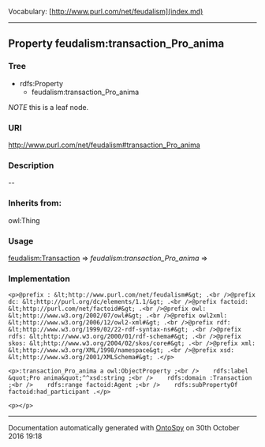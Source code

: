 Vocabulary: [http://www.purl.com/net/feudalism](index.md) 



---	
	




    


## Property feudalism:transaction_Pro_anima


### Tree

* rdfs:Property
    * feudalism:transaction_Pro_anima





*NOTE* this is a leaf node.


### URI
http://www.purl.com/net/feudalism#transaction_Pro_anima

### Description
--


### Inherits from:
owl:Thing



### Usage


[feudalism:Transaction](class-feudalismtransaction.md) 
=&gt;&nbsp;_feudalism:transaction_Pro_anima_&nbsp;=&gt;&nbsp;[](.md)

### Implementation
```
<p>@prefix : &lt;http://www.purl.com/net/feudalism#&gt; .<br />@prefix dc: &lt;http://purl.org/dc/elements/1.1/&gt; .<br />@prefix factoid: &lt;http://purl.com/net/factoid#&gt; .<br />@prefix owl: &lt;http://www.w3.org/2002/07/owl#&gt; .<br />@prefix owl2xml: &lt;http://www.w3.org/2006/12/owl2-xml#&gt; .<br />@prefix rdf: &lt;http://www.w3.org/1999/02/22-rdf-syntax-ns#&gt; .<br />@prefix rdfs: &lt;http://www.w3.org/2000/01/rdf-schema#&gt; .<br />@prefix skos: &lt;http://www.w3.org/2004/02/skos/core#&gt; .<br />@prefix xml: &lt;http://www.w3.org/XML/1998/namespace&gt; .<br />@prefix xsd: &lt;http://www.w3.org/2001/XMLSchema#&gt; .</p>

<p>:transaction_Pro_anima a owl:ObjectProperty ;<br />    rdfs:label &quot;Pro anima&quot;^^xsd:string ;<br />    rdfs:domain :Transaction ;<br />    rdfs:range factoid:Agent ;<br />    rdfs:subPropertyOf factoid:had_participant .</p>

<p></p>
```










---

Documentation automatically generated with [OntoSpy](http://ontospy.readthedocs.org/ "Open") on 30th October 2016 19:18